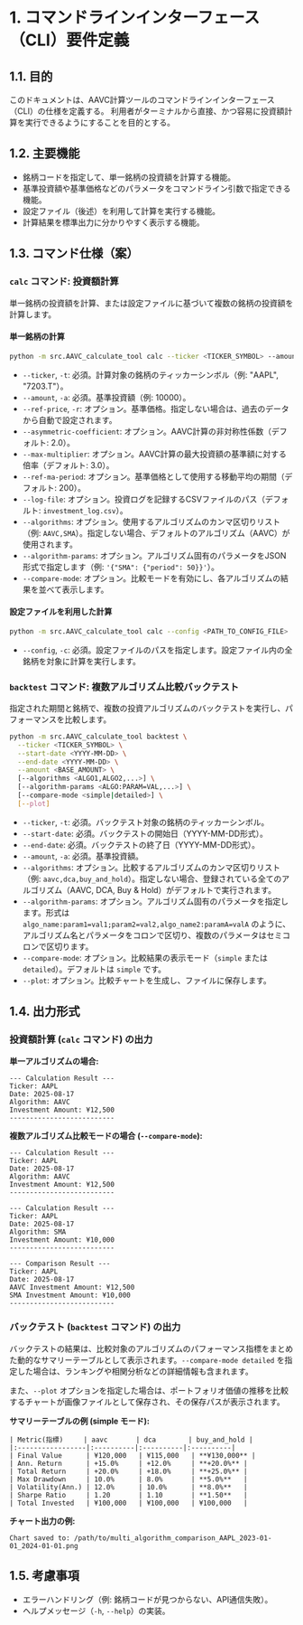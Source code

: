 # 1. コマンドラインインターフェース（CLI）要件定義

## 1.1. 目的
このドキュメントは、AAVC計算ツールのコマンドラインインターフェース（CLI）の仕様を定義する。
利用者がターミナルから直接、かつ容易に投資額計算を実行できるようにすることを目的とする。

## 1.2. 主要機能
- 銘柄コードを指定して、単一銘柄の投資額を計算する機能。
- 基準投資額や基準価格などのパラメータをコマンドライン引数で指定できる機能。
- 設定ファイル（後述）を利用して計算を実行する機能。
- 計算結果を標準出力に分かりやすく表示する機能。

## 1.3. コマンド仕様（案）

### `calc` コマンド: 投資額計算

単一銘柄の投資額を計算、または設定ファイルに基づいて複数の銘柄の投資額を計算します。

#### 単一銘柄の計算
```bash
python -m src.AAVC_calculate_tool calc --ticker <TICKER_SYMBOL> --amount <BASE_AMOUNT> [--ref-price <REFERENCE_PRICE>] [--asymmetric-coefficient <COEFFICIENT>] [--max-multiplier <MULTIPLIER>] [--log-file <LOG_FILE_PATH>]
```

- `--ticker`, `-t`: 必須。計算対象の銘柄のティッカーシンボル（例: "AAPL", "7203.T"）。
- `--amount`, `-a`: 必須。基準投資額（例: 10000）。
- `--ref-price`, `-r`: オプション。基準価格。指定しない場合は、過去のデータから自動で設定されます。
- `--asymmetric-coefficient`: オプション。AAVC計算の非対称性係数（デフォルト: 2.0）。
- `--max-multiplier`: オプション。AAVC計算の最大投資額の基準額に対する倍率（デフォルト: 3.0）。
- `--ref-ma-period`: オプション。基準価格として使用する移動平均の期間（デフォルト: 200）。
- `--log-file`: オプション。投資ログを記録するCSVファイルのパス（デフォルト: `investment_log.csv`）。
- `--algorithms`: オプション。使用するアルゴリズムのカンマ区切りリスト（例: `AAVC,SMA`）。指定しない場合、デフォルトのアルゴリズム（AAVC）が使用されます。
- `--algorithm-params`: オプション。アルゴリズム固有のパラメータをJSON形式で指定します（例: `'{"SMA": {"period": 50}}'`）。
- `--compare-mode`: オプション。比較モードを有効にし、各アルゴリズムの結果を並べて表示します。

#### 設定ファイルを利用した計算
```bash
python -m src.AAVC_calculate_tool calc --config <PATH_TO_CONFIG_FILE>
```
- `--config`, `-c`: 必須。設定ファイルのパスを指定します。設定ファイル内の全銘柄を対象に計算を実行します。

### `backtest` コマンド: 複数アルゴリズム比較バックテスト

指定された期間と銘柄で、複数の投資アルゴリズムのバックテストを実行し、パフォーマンスを比較します。

```bash
python -m src.AAVC_calculate_tool backtest \
  --ticker <TICKER_SYMBOL> \
  --start-date <YYYY-MM-DD> \
  --end-date <YYYY-MM-DD> \
  --amount <BASE_AMOUNT> \
  [--algorithms <ALGO1,ALGO2,...>] \
  [--algorithm-params <ALGO:PARAM=VAL,...>] \
  [--compare-mode <simple|detailed>] \
  [--plot]
```

- `--ticker`, `-t`: 必須。バックテスト対象の銘柄のティッカーシンボル。
- `--start-date`: 必須。バックテストの開始日（YYYY-MM-DD形式）。
- `--end-date`: 必須。バックテストの終了日（YYYY-MM-DD形式）。
- `--amount`, `-a`: 必須。基準投資額。
- `--algorithms`: オプション。比較するアルゴリズムのカンマ区切りリスト（例: `aavc,dca,buy_and_hold`）。指定しない場合、登録されている全てのアルゴリズム（AAVC, DCA, Buy & Hold）がデフォルトで実行されます。
- `--algorithm-params`: オプション。アルゴリズム固有のパラメータを指定します。形式は `algo_name:param1=val1;param2=val2,algo_name2:paramA=valA` のように、アルゴリズム名とパラメータをコロンで区切り、複数のパラメータはセミコロンで区切ります。
- `--compare-mode`: オプション。比較結果の表示モード（`simple` または `detailed`）。デフォルトは `simple` です。
- `--plot`: オプション。比較チャートを生成し、ファイルに保存します。


## 1.4. 出力形式

### 投資額計算 (`calc` コマンド) の出力

**単一アルゴリズムの場合:**
```
--- Calculation Result ---
Ticker: AAPL
Date: 2025-08-17
Algorithm: AAVC
Investment Amount: ¥12,500
--------------------------
```

**複数アルゴリズム比較モードの場合 (`--compare-mode`):**
```
--- Calculation Result ---
Ticker: AAPL
Date: 2025-08-17
Algorithm: AAVC
Investment Amount: ¥12,500
--------------------------

--- Calculation Result ---
Ticker: AAPL
Date: 2025-08-17
Algorithm: SMA
Investment Amount: ¥10,000
--------------------------

--- Comparison Result ---
Ticker: AAPL
Date: 2025-08-17
AAVC Investment Amount: ¥12,500
SMA Investment Amount: ¥10,000
--------------------------
```

### バックテスト (`backtest` コマンド) の出力

バックテストの結果は、比較対象のアルゴリズムのパフォーマンス指標をまとめた動的なサマリーテーブルとして表示されます。`--compare-mode detailed` を指定した場合は、ランキングや相関分析などの詳細情報も含まれます。

また、`--plot` オプションを指定した場合は、ポートフォリオ価値の推移を比較するチャートが画像ファイルとして保存され、その保存パスが表示されます。

**サマリーテーブルの例 (simple モード):**

```
| Metric(指標)     | aavc       | dca        | buy_and_hold |
|:-----------------|:----------|:----------|:----------|
| Final Value      | ¥120,000   | ¥115,000   | **¥130,000** |
| Ann. Return      | +15.0%     | +12.0%     | **+20.0%** |
| Total Return     | +20.0%     | +18.0%     | **+25.0%** |
| Max Drawdown     | 10.0%      | 8.0%       | **5.0%**   |
| Volatility(Ann.) | 12.0%      | 10.0%      | **8.0%**   |
| Sharpe Ratio     | 1.20       | 1.10       | **1.50**   |
| Total Invested   | ¥100,000   | ¥100,000   | ¥100,000   |
```

**チャート出力の例:**

```
Chart saved to: /path/to/multi_algorithm_comparison_AAPL_2023-01-01_2024-01-01.png
```

## 1.5. 考慮事項
- エラーハンドリング（例: 銘柄コードが見つからない、API通信失敗）。
- ヘルプメッセージ（`-h`, `--help`）の実装。

